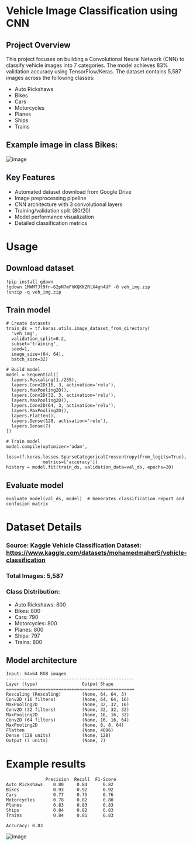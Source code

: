 # Vehicle Image Classification using CNN

## Project Overview
This project focuses on building a Convolutional Neural Network (CNN) to classify vehicle images into 7 categories. The model achieves 83% validation accuracy using TensorFlow/Keras. The dataset contains 5,587 images across the following classes:
- Auto Rickshaws
- Bikes
- Cars
- Motorcycles
- Planes
- Ships
- Trains

## Example image in class Bikes:
![image](https://github.com/user-attachments/assets/33f66602-c75f-461b-9357-48ee213a11ef)

## Key Features
- Automated dataset download from Google Drive
- Image preprocessing pipeline
- CNN architecture with 3 convolutional layers
- Training/validation split (80/20)
- Model performance visualization
- Detailed classification metrics

# Usage

## Download dataset 
```
!pip install gdown
!gdown 1MWMTJt9fn-62pN7mFhKQKKZRlX4gh4UF -O veh_img.zip
!unzip -q veh_img.zip
```
## Train model 
```
# Create datasets
train_ds = tf.keras.utils.image_dataset_from_directory(
  'veh_img',
  validation_split=0.2,
  subset='training',
  seed=1,
  image_size=(64, 64),
  batch_size=32)

# Build model
model = Sequential([
  layers.Rescaling(1./255),
  layers.Conv2D(16, 3, activation='relu'),
  layers.MaxPooling2D(),
  layers.Conv2D(32, 3, activation='relu'),
  layers.MaxPooling2D(),
  layers.Conv2D(64, 3, activation='relu'),
  layers.MaxPooling2D(),
  layers.Flatten(),
  layers.Dense(128, activation='relu'),
  layers.Dense(7)
])

# Train model
model.compile(optimizer='adam',
              loss=tf.keras.losses.SparseCategoricalCrossentropy(from_logits=True),
              metrics=['accuracy'])
history = model.fit(train_ds, validation_data=val_ds, epochs=20)
```

## Evaluate model
```
evaluate_model(val_ds, model)  # Generates classification report and confusion matrix
```

# Dataset Details
### Source: Kaggle Vehicle Classification Dataset: https://www.kaggle.com/datasets/mohamedmaher5/vehicle-classification
### Total Images: 5,587
### Class Distribution:
- Auto Rickshaws: 800
- Bikes: 800
- Cars: 790
- Motorcycles: 800
- Planes: 800
- Ships: 797
- Trains: 800

## Model architecture
```
Input: 64x64 RGB images
-------------------------------------------------
Layer (type)                 Output Shape      
=================================================
Rescaling (Rescaling)        (None, 64, 64, 3)  
Conv2D (16 filters)          (None, 64, 64, 16) 
MaxPooling2D                 (None, 32, 32, 16) 
Conv2D (32 filters)          (None, 32, 32, 32) 
MaxPooling2D                 (None, 16, 16, 32) 
Conv2D (64 filters)          (None, 16, 16, 64) 
MaxPooling2D                 (None, 8, 8, 64)   
Flatten                      (None, 4096)       
Dense (128 units)            (None, 128)        
Output (7 units)             (None, 7)          
```

# Example results
```
               Precision  Recall  F1-Score
Auto Rickshaws    0.80     0.84      0.82
Bikes             0.93     0.92      0.92
Cars              0.77     0.75      0.76
Motorcycles       0.78     0.82      0.80
Planes            0.83     0.83      0.83
Ships             0.84     0.82      0.83
Trains            0.84     0.81      0.83

Accuracy: 0.83
```
![image](https://github.com/user-attachments/assets/6ab4f7ae-4b22-4e87-accf-755c3ba8b24e)
